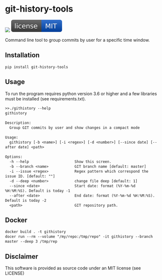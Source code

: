 # git-history-tools

![](https://github.com/orltom/git-history-tools/workflows/Python%20package/badge.svg)
[![MIT License](https://raw.githubusercontent.com/orltom/git-history-tools/master/.github/license.svg?sanitize=true)](https://github.com/orltom/git-history-tools/blob/master/LICENSE)

Command line tool to group commits by user for a specific time window.

## Installation
```
pip install git-history-tools
```

## Usage
To run the program requires python version 3.6 or higher and a few libraries must be installed (see requirements.txt).

```
>>./githistory --help
githistory

Description:
  Group GIT commits by user and show changes in a compact mode

Usage:
  githistory [-b <name>] [-i <regex>] [-d <number>] [--since date] [--after date] <path>

Options:
  -h --help                     Show this screen.
  -b --branch <name>            GIT branch name [default: master]
  -i --issue <regex>            Regex pattern which correspond the issue ID. [default: ""]
  -d --deep <number>            change file deep [default: 1]
  --since <date>                Start date: format (%Y-%m-%d %H:%M:%S). Default is today -1
  --after <date>                End date: format (%Y-%m-%d %H:%M:%S). Default is today -2
  <path>                        GIT repository path.
```

## Docker
```
docker build . -t githistory
docer run --rm --volume "/my/repo:/tmp/repo" -it githistory --branch master --deep 3 /tmp/rep
```

## Disclaimer
This software is provided as source code under an MIT license (see LICENSE)
